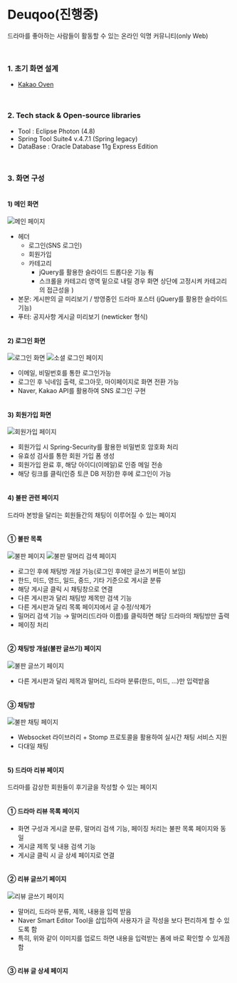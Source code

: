 # Deuqoo(진행중)
드라마를 좋아하는 사람들이 활동할 수 있는 온라인 익명 커뮤니티(only Web)
```
```
```
```
### 1. 초기 화면 설계
* [Kakao Oven](https://ovenapp.io/project/3AI9X293pfm4aMLmUVGdfTZVDUTwBfMt#5jRDR, "화면설계주소")
```
```
```
```
### 2. Tech stack & Open-source libraries
* Tool : Eclipse Photon (4.8)
* Spring Tool Suite4 v.4.7.1 (Spring legacy)
* DataBase : Oracle Database 11g Express Edition
```
```
```
```
### 3. 화면 구성
```
```
#### 1) 메인 화면
![메인 페이지](https://user-images.githubusercontent.com/78471888/106889693-b9990500-672b-11eb-8d5f-07460cf42447.png)
* 헤더
  * 로그인(SNS 로그인)
  * 회원가입
  * 카테고리
    * jQuery를 활용한 슬라이드 드롭다운 기능 有
    * 스크롤을 카테고리 영역 밑으로 내릴 경우 화면 상단에 고정시켜 카테고리의 접근성을 )
* 본문: 게시판의 글 미리보기 / 방영중인 드라마 포스터 (jQuery를 활용한 슬라이드 기능)
* 푸터: 공지사항 게시글 미리보기 (newticker 형식)
```
```
#### 2) 로그인 화면
![로그인 화면](https://user-images.githubusercontent.com/78471888/106890821-37114500-672d-11eb-832a-8943ecdbfafd.png)
![소셜 로그인 페이지](https://user-images.githubusercontent.com/78471888/106891035-848db200-672d-11eb-9c0c-5726fc33f235.png)
* 이메일, 비밀번호를 통한 로그인가능
* 로그인 후 닉네임 출력, 로그아웃, 마이페이지로 화면 전환 가능
* Naver, Kakao API를 활용하여 SNS 로그인 구현
```
```
#### 3) 회원가입 화면
![회원가입 페이지](https://user-images.githubusercontent.com/78471888/106892230-1d70fd00-672f-11eb-8f7b-13170b11a983.png)
* 회원가입 시 Spring-Security를 활용한 비밀번호 암호화 처리
* 유효성 검사를 통한 회원 가입 폼 생성
* 회원가입 완료 후, 해당 아이디(이메일)로 인증 메일 전송
* 해당 링크를 클릭(인증 토큰 DB 저장)한 후에 로그인이 가능
```
```
#### 4) 불판 관련 페이지
드라마 본방을 달리는 회원들간의 채팅이 이루어질 수 있는 페이지
```
```
#### ① 불판 목록
![불판 페이지](https://user-images.githubusercontent.com/78471888/106892522-88bacf00-672f-11eb-9768-6aaeabe55338.png)
![불판 말머리 검색 페이지](https://user-images.githubusercontent.com/78471888/106892371-5315e600-672f-11eb-9a8e-05752b0198db.png)
* 로그인 후에 채팅방 개설 가능(로그인 후에만 글쓰기 버튼이 보임)
* 한드, 미드, 영드, 일드, 중드, 기타 기준으로 게시글 분류
* 해당 게시글 클릭 시 채팅창으로 연결
* 다른 게시판과 달리 채팅방 제목만 검색 기능
* 다른 게시판과 달리 목록 페이지에서 글 수정/삭제가 
* 밀머리 검색 기능 → 말머리(드라마 이름)를 클릭하면 해당 드라마의 채팅방만 출력
* 페이징 처리
```
```
#### ② 채팅방 개설(불판 글쓰기) 페이지
![불판 글쓰기 페이지](https://user-images.githubusercontent.com/78471888/106893112-69707180-6730-11eb-8906-517f1033eaea.png)
* 다른 게시판과 달리 제목과 말머리, 드라마 분류(한드, 미드, ...)만 입력받음
```
```
#### ③ 채팅방
![불판 채팅 페이지](https://user-images.githubusercontent.com/78471888/106893551-10eda400-6731-11eb-8818-00d4f4f6e0e2.png)
* Websocket 라이브러리 + Stomp 프로토콜을 활용하여 실시간 채팅 서비스 지원
* 다대일 채팅 
```
```
#### 5) 드라마 리뷰 페이지
드라마를 감상한 회원들이 후기글을 작성할 수 있는 페이지
```
```
#### ① 드라마 리뷰 목록 페이지
* 화면 구성과 게시글 분류, 말머리 검색 기능, 페이징 처리는 불판 목록 페이지와 동일
* 게시글 제목 및 내용 검색 기능
* 게시글 클릭 시 글 상세 페이지로 연결
```
```
#### ② 리뷰 글쓰기 페이지
![리뷰 글쓰기 페이지](https://user-images.githubusercontent.com/78471888/106894550-77bf8d00-6732-11eb-9572-58f9e9c22c19.png)
* 말머리, 드라마 분류, 제목, 내용을 입력 받음
* Naver Smart Editor Tool을 삽입하여 사용자가 글 작성을 보다 편리하게 할 수 있도록 함
* 특히, 위와 같이 이미지를 업로드 하면 내용을 입력받는 폼에 바로 확인할 수 있게끔 함
```
```
#### ③ 리뷰 글 상세 페이지

